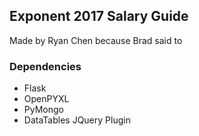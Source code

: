 ## Exponent 2017 Salary Guide
Made by Ryan Chen because Brad said to
### Dependencies
- Flask
- OpenPYXL
- PyMongo
- DataTables JQuery Plugin

